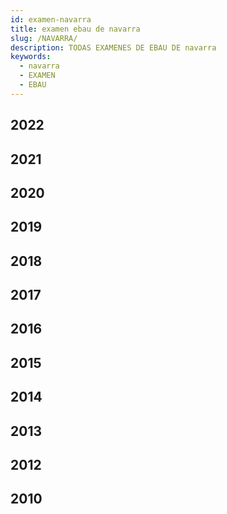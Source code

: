 ```yaml
---
id: examen-navarra
title: examen ebau de navarra
slug: /NAVARRA/
description: TODAS EXAMENES DE EBAU DE navarra
keywords:
  - navarra
  - EXAMEN
  - EBAU
---
```


## 2022
## 2021
## 2020
## 2019
## 2018
## 2017
## 2016
## 2015
## 2014
## 2013
## 2012
## 2010
